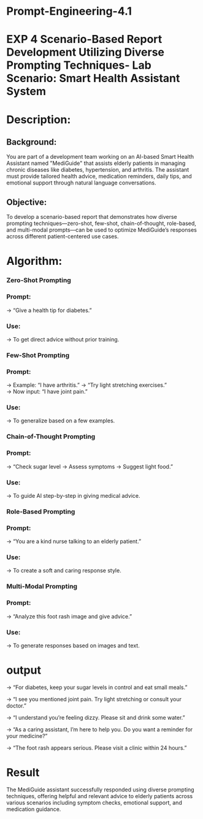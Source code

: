 # Prompt-Engineering-4.1
# EXP 4 Scenario-Based Report Development Utilizing Diverse Prompting Techniques- Lab Scenario: Smart Health Assistant System
# Description: 
## Background:
You are part of a development team working on an AI-based Smart Health Assistant named "MediGuide" that assists elderly patients in managing chronic diseases like diabetes, hypertension, and arthritis. The assistant must provide tailored health advice, medication reminders, daily tips, and emotional support through natural language conversations.

## Objective:
To develop a scenario-based report that demonstrates how diverse prompting techniques—zero-shot, few-shot, chain-of-thought, role-based, and multi-modal prompts—can be used to optimize MediGuide’s responses across different patient-centered use cases.

# Algorithm:
### Zero-Shot Prompting
### Prompt: 
-> “Give a health tip for diabetes.”
### Use:
-> To get direct advice without prior training.

### Few-Shot Prompting
### Prompt:
-> Example: “I have arthritis.” → “Try light stretching exercises.”  
-> Now input: “I have joint pain.” 
### Use:
-> To generalize based on a few examples.

### Chain-of-Thought Prompting
### Prompt:
-> “Check sugar level → Assess symptoms → Suggest light food.”
### Use:
-> To guide AI step-by-step in giving medical advice.

### Role-Based Prompting
### Prompt:
-> “You are a kind nurse talking to an elderly patient.” 
### Use:
-> To create a soft and caring response style.

### Multi-Modal Prompting
### Prompt:
-> “Analyze this foot rash image and give advice.”
### Use:
-> To generate responses based on images and text.

# output
->  “For diabetes, keep your sugar levels in control and eat small meals.”

->  “I see you mentioned joint pain. Try light stretching or consult your doctor.”

->  “I understand you’re feeling dizzy. Please sit and drink some water.”

->  “As a caring assistant, I’m here to help you. Do you want a reminder for your medicine?”

->  “The foot rash appears serious. Please visit a clinic within 24 hours.”

# Result
The MediGuide assistant successfully responded using diverse prompting techniques, offering helpful and relevant advice to elderly patients across various scenarios including symptom checks, emotional support, and medication guidance.
